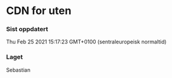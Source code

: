 
# CDN for uten

### Sist oppdatert 
Thu Feb 25 2021 15:17:23 GMT+0100 (sentraleuropeisk normaltid)
### Laget 
Sebastian
